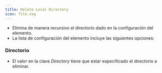 ```yaml
---
title: Delete Local Directory
icon: file.svg
---
```

* Elimina de manera recursivo el directorio dado en la configuración del elemento.
* La lista de configuración del elemento incluye las siguientes opciones:

### Directorio
* El valor en la clave *Directory* tiene que estar especificado el directorio a eliminar.

